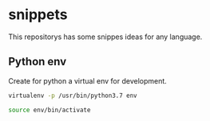 # snippets

This repositorys has some snippes ideas for any language.

## Python env

Create for python a virtual env for development.

``` bash
virtualenv -p /usr/bin/python3.7 env

source env/bin/activate
```
